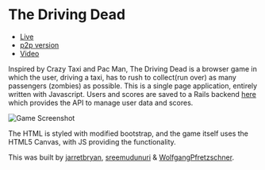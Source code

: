 # The Driving Dead

* [Live](https://the-driving-dead.surge.sh/) 
* [p2p version](dat://the-driving-dead.hashbase.io/)
* [Video](https://www.youtube.com/watch?v=dBvCOW5FHKU&t=76s)


Inspired by Crazy Taxi and Pac Man, The Driving Dead is a browser game in which the user, driving a taxi, has to rush to collect(run over) as many passengers (zombies) as possible. This is a single page application, entirely written with Javascript. Users and scores are saved to a Rails backend [here](https://github.com/jarretbryan/crazyLyft-backend) which provides the API to manage user data and scores.

![Game Screenshot](https://thepracticaldev.s3.amazonaws.com/i/eq7xuvmgwtic7xtveuq6.png)

The HTML is styled with modified bootstrap, and the game itself uses the HTML5 Canvas, with JS providing the functionality.

This was built by [jarretbryan](https://github.com/jarretbryan), [sreemudunuri](https://github.com/sreemudunuri) & [WolfgangPfretzschner](https://github.com/WolfgangPfretzschner).

